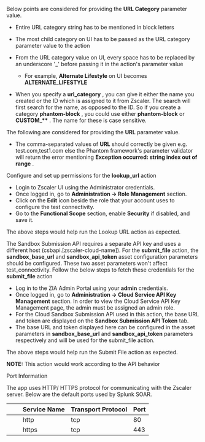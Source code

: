 Below points are considered for providing the **URL Category** parameter value.

- Entire URL category string has to be mentioned in block letters

- The most child category on UI has to be passed as the URL category parameter value to the action

- From the URL category value on UI, every space has to be replaced by an underscore '\_' before
  passing it in the action's parameter value

  - For example, **Alternate Lifestyle** on UI becomes **ALTERNATE_LIFESTYLE**

- When you specify a **url_category** , you can give it either the name you created or the ID
  which is assigned to it from Zscaler. The search will first search for the name, as opposed to
  the ID. So if you create a category **phantom-block** , you could use either **phantom-block**
  or **CUSTOM\_\*\*** . The name for these is case sensitive.

The following are considered for providing the **URL** parameter value.

- The comma-separated values of **URL** should correctly be given e.g. test.com,test1.com else the
  Phantom framework's parameter validator will return the error mentioning **Exception occurred:
  string index out of range** .

Configure and set up permissions for the **lookup_url** action

- Login to Zscaler UI using the Administrator credentials.
- Once logged in, go to **Administration -> Role Management** section.
- Click on the **Edit** icon beside the role that your account uses to configure the test
  connectivity.
- Go to the **Functional Scope** section, enable **Security** if disabled, and save it.

The above steps would help run the Lookup URL action as expected.

The Sandbox Submission API requires a separate API key and uses a different host
(csbapi.[zscaler-cloud-name]). For the **submit_file** action, the **sandbox_base_url** and
**sandbox_api_token** asset configuration parameters should be configured. These two asset
parameters won't affect test_connectivity. Follow the below steps to fetch these credentials for the
**submit_file** action

- Log in to the ZIA Admin Portal using your **admin** credentials.
- Once logged in, go to **Administration -> Cloud Service API Key Management** section. In order
  to view the Cloud Service API Key Management page, the admin must be assigned an admin role.
- For the Cloud Sandbox Submission API used in this action, the base URL and token are displayed
  on the **Sandbox Submission API Token** tab.
- The base URL and token displayed here can be configured in the asset parameters in
  **sandbox_base_url** and **sandbox_api_token** parameters respectively and will be used for the
  submit_file action.

The above steps would help run the Submit File action as expected.

**NOTE:** This action would work according to the API behavior

Port Information

The app uses HTTP/ HTTPS protocol for communicating with the Zscaler server. Below are the default
ports used by Splunk SOAR.

|         Service Name | Transport Protocol | Port |
|----------------------|--------------------|------|
|         http | tcp | 80 |
|         https | tcp | 443 |
